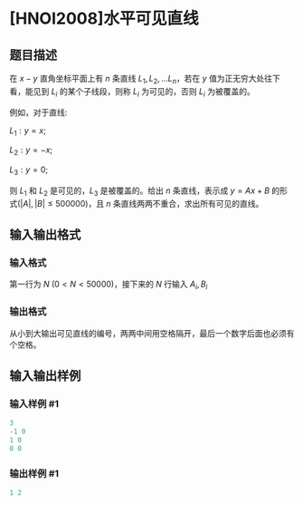 # [HNOI2008]水平可见直线

## 题目描述

在 $x-y$ 直角坐标平面上有 $n$ 条直线 $L_1,L_2,…L_n$，若在 $y$ 值为正无穷大处往下看，能见到 $L_i$ 的某个子线段，则称 $L_i$ 为可见的，否则 $L_i$ 为被覆盖的。

例如，对于直线:

$L_1:y=x$;

$L_2:y=-x$;

$L_3:y=0$;

则 $L_1$ 和 $L_2$ 是可见的，$L_3$ 是被覆盖的。给出 $n$ 条直线，表示成 $y=Ax+B$ 的形式($|A|,|B| \le 500000$)，且 $n$ 条直线两两不重合，求出所有可见的直线。

## 输入输出格式

### 输入格式

第一行为 $N$ ($0<N<50000$)，接下来的 $N$ 行输入 $A_i,B_i$

### 输出格式

从小到大输出可见直线的编号，两两中间用空格隔开，最后一个数字后面也必须有个空格。

## 输入输出样例

### 输入样例 #1

```cpp
3
-1 0
1 0
0 0
```


### 输出样例 #1

```cpp
1 2
```


